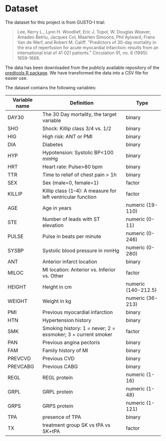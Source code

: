 # Dataset

The dataset for this project is from GUSTO-I trial:

> Lee, Kerry L., Lynn H. Woodlief, Eric J. Topol, W. Douglas Weaver, Amadeo Betriu, Jacques Col, Maarten Simoons, Phil Aylward, Frans Van de Werf, and Robert M. Califf. "Predictors of 30-day mortality in the era of reperfusion for acute myocardial infarction: results from an international trial of 41 021 patients." Circulation 91, no. 6 (1995): 1659-1668.

The data has been downloaded from the publicly available repository of the [predtools R package](https://github.com/resplab/predtools/tree/master/data). We have transformed the data into a CSV file for easier use.


The dataset contains the following variables:

Variable name | Definition | Type
---|---|---
DAY30 | The 30 Day mortality, the target variable | binary
SHO | Shock: Killip class 3/4 vs. 1/2 | binary
HIG | High risk: ANT or PMI | binary
DIA | Diabetes | binary
HYP | Hypotension: Systolic BP<100 mmHg | binary
HRT | Heart rate: Pulse>80 bpm | binary
TTR | Time to relief of chest pain > 1h | binary
SEX | Sex (male=0, female=1) | factor
KILLIP | Killip class (1–4): A measure for left ventricular function | factor
AGE | Age in years | numeric (19-110)
STE | Number of leads with ST elevation | numeric (0-11)
PULSE | Pulse in beats per minute | numeric (0-246)
SYSBP | Systolic blood pressure in mmHg | numeric (0-280)
ANT | Anterior infarct location | binary
MILOC | MI location: Anterior vs. Inferior vs. Other | factor
HEIGHT | Height in cm | numeric (140-212.5)
WEIGHT | Weight in kg | numeric (36-213)
PMI | Previous myocardial infarction | binary
HTN | Hypertension history | binary
SMK | Smoking history: 1 = never; 2 = exsmoker; 3 = current smoker | factor
PAN | Previous angina pectoris | binary
FAM | Family history of MI | binary
PREVCVD | Previous CVD | binary
PREVCABG | Previous CABG | binary
REGL | REGL protein | numeric (1-16)
GRPL | GRPL protein | numeric (1-48)
GRPS | GRPS protein | numeric (1-121)
TPA | presence of TPA | binary
TX | treatment group SK vs tPA vs SK+tPA | factor
